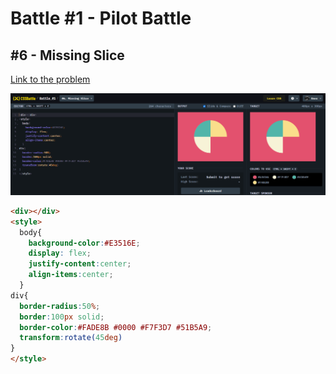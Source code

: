 # Battle #1 - Pilot Battle

## #6 - Missing Slice

[Link to the problem](https://cssbattle.dev/play/6)

![result](./images/06_missing-slice.png)

```html
<div></div>
<style>
  body{
    background-color:#E3516E;
    display: flex;
    justify-content:center;
    align-items:center;
  }
div{ 
  border-radius:50%;
  border:100px solid;
  border-color:#FADE8B #0000 #F7F3D7 #51B5A9;
  transform:rotate(45deg)
}
</style>
```

